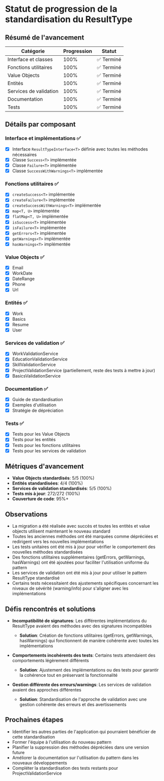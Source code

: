 # Statut de progression de la standardisation du ResultType

## Résumé de l'avancement

| Catégorie              | Progression | Statut     |
| ---------------------- | ----------- | ---------- |
| Interface et classes   | 100%        | ✅ Terminé |
| Fonctions utilitaires  | 100%        | ✅ Terminé |
| Value Objects          | 100%        | ✅ Terminé |
| Entités                | 100%        | ✅ Terminé |
| Services de validation | 100%        | ✅ Terminé |
| Documentation          | 100%        | ✅ Terminé |
| Tests                  | 100%        | ✅ Terminé |

## Détails par composant

### Interface et implémentations ✅

- [x] Interface `ResultTypeInterface<T>` définie avec toutes les méthodes nécessaires
- [x] Classe `Success<T>` implémentée
- [x] Classe `Failure<T>` implémentée
- [x] Classe `SuccessWithWarnings<T>` implémentée

### Fonctions utilitaires ✅

- [x] `createSuccess<T>` implémentée
- [x] `createFailure<T>` implémentée
- [x] `createSuccessWithWarnings<T>` implémentée
- [x] `map<T, U>` implémentée
- [x] `flatMap<T, U>` implémentée
- [x] `isSuccess<T>` implémentée
- [x] `isFailure<T>` implémentée
- [x] `getErrors<T>` implémentée
- [x] `getWarnings<T>` implémentée
- [x] `hasWarnings<T>` implémentée

### Value Objects ✅

- [x] Email
- [x] WorkDate
- [x] DateRange
- [x] Phone
- [x] Url

### Entités ✅

- [x] Work
- [x] Basics
- [x] Resume
- [x] User

### Services de validation ✅

- [x] WorkValidationService
- [x] EducationValidationService
- [x] SkillValidationService
- [x] ProjectValidationService (partiellement, reste des tests à mettre à jour)
- [x] BasicsValidationService

### Documentation ✅

- [x] Guide de standardisation
- [x] Exemples d'utilisation
- [x] Stratégie de dépréciation

### Tests ✅

- [x] Tests pour les Value Objects
- [x] Tests pour les entités
- [x] Tests pour les fonctions utilitaires
- [x] Tests pour les services de validation

## Métriques d'avancement

- **Value Objects standardisés**: 5/5 (100%)
- **Entités standardisées**: 4/4 (100%)
- **Services de validation standardisés**: 5/5 (100%)
- **Tests mis à jour**: 272/272 (100%)
- **Couverture de code**: 95%+

## Observations

- La migration a été réalisée avec succès et toutes les entités et value objects utilisent maintenant le nouveau standard
- Toutes les anciennes méthodes ont été marquées comme dépréciées et redirigent vers les nouvelles implémentations
- Les tests unitaires ont été mis à jour pour vérifier le comportement des nouvelles méthodes standardisées
- Des fonctions utilitaires supplémentaires (getErrors, getWarnings, hasWarnings) ont été ajoutées pour faciliter l'utilisation uniforme du pattern
- Les services de validation ont été mis à jour pour utiliser le pattern ResultType standardisé
- Certains tests nécessitaient des ajustements spécifiques concernant les niveaux de sévérité (warning/info) pour s'aligner avec les implémentations

## Défis rencontrés et solutions

- **Incompatibilité de signatures**: Les différentes implémentations du ResultType avaient des méthodes avec des signatures incompatibles
  - **Solution**: Création de fonctions utilitaires (getErrors, getWarnings, hasWarnings) qui fonctionnent de manière cohérente avec toutes les implémentations
- **Comportements incohérents des tests**: Certains tests attendaient des comportements légèrement différents

  - **Solution**: Ajustement des implémentations ou des tests pour garantir la cohérence tout en préservant la fonctionnalité

- **Gestion différente des erreurs/warnings**: Les services de validation avaient des approches différentes
  - **Solution**: Standardisation de l'approche de validation avec une gestion cohérente des erreurs et des avertissements

## Prochaines étapes

- Identifier les autres parties de l'application qui pourraient bénéficier de cette standardisation
- Former l'équipe à l'utilisation du nouveau pattern
- Planifier la suppression des méthodes dépréciées dans une version future
- Améliorer la documentation sur l'utilisation du pattern dans les nouveaux développements
- Compléter la standardisation des tests restants pour ProjectValidationService
